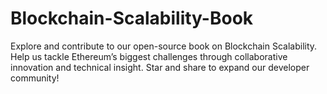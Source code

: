 # Blockchain-Scalability-Book
Explore and contribute to our open-source book on Blockchain Scalability. Help us tackle Ethereum’s biggest challenges through collaborative innovation and technical insight. Star and share to expand our developer community!
